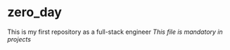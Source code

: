 # zero_day
This is my first repository as a full-stack engineer
*This file is mandatory in projects*

